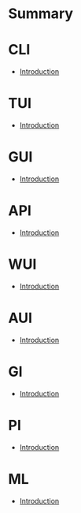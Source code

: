 # Summary

# CLI

- [Introduction](cli/1_intro.md)

# TUI

- [Introduction]()

# GUI

- [Introduction]()

# API

- [Introduction]()

# WUI

- [Introduction]()

# AUI

- [Introduction]()

# GI

- [Introduction]()

# PI

- [Introduction]()

# ML

- [Introduction]()





